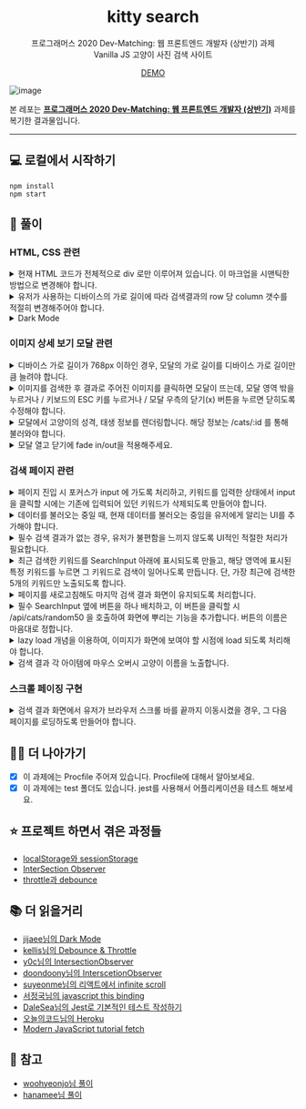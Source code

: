 <h1 align="center">kitty search</h1>
<p align="center">프로그래머스 2020 Dev-Matching: 웹 프론트엔드 개발자 (상반기) 과제<br/> Vanilla JS 고양이 사진 검색 사이트</p>
<p align="center"><a href="https://kitty-search.netlify.app/" target="_blank">DEMO</a></p>

![image](https://user-images.githubusercontent.com/63354527/155165866-755d2179-9d03-4e82-b5a7-0f581f9856c0.png)

<!-- <hr> -->

본 레포는 **[프로그래머스 2020 Dev-Matching: 웹 프론트엔드 개발자 (상반기)](https://programmers.co.kr/competitions/131/2020-web-fe-first)** 과제를 복기한 결과물입니다.

<hr>

## 💻 로컬에서 시작하기

```
npm install
npm start
```

## 📝 풀이

### HTML, CSS 관련

<details>
<summary>현재 HTML 코드가 전체적으로 div 로만 이루어져 있습니다. 이 마크업을 시맨틱한 방법으로 변경해야 합니다.</summary>
section, article 등 semantic 요소로 바꿔주었습니다.
</details>
<details>
<summary>유저가 사용하는 디바이스의 가로 길이에 따라 검색결과의 row 당 column 갯수를 적절히 변경해주어야 합니다.
</summary>
css media query를 사용했습니다.
<pre>
@media only screen and (max-width: 768px) {
  .SearchResult {
    grid-template-columns: repeat(2, 1fr);
  }
  .ImageInfo .content-wrapper {
    width: 100%;
  }
}
</pre>
</details>
<details>
<summary>
Dark Mode
</summary>
<pre>
- prefer-color-scheme (CSS를 사용해 사용자 OS 테마감지)
- Attribute 추가 (dom 의 document.documentElement 에 color-theme 추가)
- localStorage에 유저 선호 테마 저장
</pre>
</details>

### 이미지 상세 보기 모달 관련

<details>
<summary>디바이스 가로 길이가 768px 이하인 경우, 모달의 가로 길이를 디바이스 가로 길이만큼 늘려야 합니다.</summary>
css media query를 사용했습니다.
</details>
<details>
<summary>
이미지를 검색한 후 결과로 주어진 이미지를 클릭하면 모달이 뜨는데, 모달 영역 밖을 누르거나 / 키보드의 ESC 키를 누르거나 / 모달 우측의 닫기(x) 버튼을 누르면 닫히도록 수정해야 합니다.
</summary>
돔을 선택하고 이벤트를 추가하는 방법을 사용했습니다. (CSS 토글)
</details>
<details>
<summary>
모달에서 고양이의 성격, 태생 정보를 렌더링합니다. 해당 정보는 /cats/:id 를 통해 불러와야 합니다.
</summary>
<pre>
//api.js
fetchCatDetails: async (id) => {
    return request(`${API_ENDPOINT}/api/cats/${id}`);
}
</pre>
</details>
<details>
<summary>
모달 열고 닫기에 fade in/out을 적용해주세요.
</summary>
css opacity 속성을 사용했습니다.
<pre>
@keyframes fadein {
  from {
    opacity: 0;
  }
  to {
    opacity: 1;
  }
}
</pre>
</details>

### 검색 페이지 관련

<details>
<summary>페이지 진입 시 포커스가 input 에 가도록 처리하고, 키워드를 입력한 상태에서 input 을 클릭할 시에는 기존에 입력되어 있던 키워드가 삭제되도록 만들어야 합니다.</summary>
<pre>
this.$searchInput.focus();
// dom을 선택하고 focus()함수 호출
</pre>
키워드가 있던 상태에서 다시 인풋을 클릭할 때 기존에 입력되었던 키워드를 삭제하려면?
<pre>
// SearchInput.js
this.$searchInput.addEventListener("focus", (e) => {
      e.target.value = "";
});
</pre>
추가로 input에 outline none 속성을 줘서 파란색 테두리를 제거합니다.
</details>
<details>
<summary>데이터를 불러오는 중일 때, 현재 데이터를 불러오는 중임을 유저에게 알리는 UI를 추가해야 합니다.</summary>
로딩 컴포넌트를 만들어서 해결합니다.
</details>
<details>
<summary>필수 검색 결과가 없는 경우, 유저가 불편함을 느끼지 않도록 UI적인 적절한 처리가 필요합니다.</summary>
error 페이지를 만들었습니다. 에러데이터에 따라서 status code 와 에러 메시지를 보여주고, 사용자가 뒤로가기를 누른다면 page를 새로고침하도록 location.reload() 함수를 사용했습니다.

![스크린샷 2022-02-22 오후 10 14 22](https://user-images.githubusercontent.com/63354527/155139936-e73bbece-189e-46c1-bb84-299ce763b95b.png)

</details>
<details>
<summary>최근 검색한 키워드를 SearchInput 아래에 표시되도록 만들고, 해당 영역에 표시된 특정 키워드를 누르면 그 키워드로 검색이 일어나도록 만듭니다. 단, 가장 최근에 검색한 5개의 키워드만 노출되도록 합니다.</summary>
우선 Recent라는 컴포넌트를 만들었습니다. 거기에 App에서 관리하는 컴포넌트의 상태를 주입해서 사용했습니다. recent목록을 클릭하면 search 가 되도록 함수도 전달합니다. recent 처리는 shift, includes 함수를 이용하여 처리했습니다.
<pre>
if (this.recent.includes(keyword)) return;
if (this.recent.length == 5) this.recent.shift();
this.recent.push(keyword);
setItem("keywords", this.recent);
this.render()
</pre>
</details>
<details>
<summary>
페이지를 새로고침해도 마지막 검색 결과 화면이 유지되도록 처리합니다.
</summary>
sessionStorage를 이용해 해결 했습니다.
sessionStorage와 localStorage에 대한 내용은 아래 링크를 참고하세요.
</details>
<details>
<summary>필수 SearchInput 옆에 버튼을 하나 배치하고, 이 버튼을 클릭할 시 /api/cats/random50 을 호출하여 화면에 뿌리는 기능을 추가합니다. 버튼의 이름은 마음대로 정합니다.</summary>
SearchInput 컴포넌트에 버튼을 하나 만들어서 해결했습니다.
</details>
<details>
<summary>
lazy load 개념을 이용하여, 이미지가 화면에 보여야 할 시점에 load 되도록 처리해야 합니다.
</summary>
lazy load를 다양한 방법으로 구현할 수 있습니다. 여기서는IntersectionObserver API를 이용하여 구현하였습니다. IntersectionObserver는 이미지가 화면에 보여지는 시점에 이미지를 로드하는 기능을 제공합니다. 
자세한 내용은 아래에서 다루겠습니다.
</details>
<details>
<summary>
검색 결과 각 아이템에 마우스 오버시 고양이 이름을 노출합니다.
</summary>
position absolute를 통해 글자가 가운데 오도록 했고, 이벤트를 적용해서 글자를 노출하도록 하였습니다.
<pre>
this.$searchResult.querySelectorAll(".item").forEach(($item, index) => {
$item.addEventListener("click", () => {
      this.onClick(this.data[index]);
});
$item.addEventListener("mouseover", () => {
      const $catName = $item.querySelector(".cat-name");
      $catName.style.visibility = "visible";
});
$item.addEventListener("mouseleave", () => {
      const $catName = $item.querySelector(".cat-name");
      $catName.style.visibility = "hidden";
});
});
</pre>
</details>

### 스크롤 페이징 구현

<details>
<summary>
검색 결과 화면에서 유저가 브라우저 스크롤 바를 끝까지 이동시켰을 경우, 그 다음 페이지를 로딩하도록 만들어야 합니다.
</summary>
lazy loading을 활용해서 유저의 스크롤바가 아래에 닿으면 다음 이미지를 로딩하도록 했습니다.
</details>

## 🏃‍♂️ 더 나아가기

- [x] 이 과제에는 Procfile 주어져 있습니다. Procfile에 대해서 알아보세요.
- [x] 이 과제에는 test 폴더도 있습니다. jest를 사용해서 어플리케이션을 테스트 해보세요.

## ⭐️ 프로젝트 하면서 겪은 과정들

- [localStorage와 sessionStorage](https://hyunjinee.tistory.com/12)
- [InterSection Observer](https://hyunjinee.tistory.com/15)
- [throttle과 debounce](https://hyunjinee.tistory.com/16)

## 📚 더 읽을거리

- [jijaee님의 Dark Mode](https://velog.io/@yijaee/%EB%8B%A4%ED%81%AC%EB%AA%A8%EB%93%9C-%EA%B5%AC%ED%98%84%ED%95%98%EA%B8%B0)
- [kellis님의 Debounce & Throttle](https://kellis.tistory.com/142)
- [y0c님의 IntersectionObserver](https://y0c.github.io/2019/06/30/react-infinite-scroll/)
- [doondoony님의 InterscetionObserver](https://velog.io/@doondoony/IntersectionObserver)
- [suyeonme님의 리액트에서 infinite scroll](https://velog.io/@suyeonme/react-Infinite-Scroll-%EA%B5%AC%ED%98%84%ED%95%98%EA%B8%B0)
- [서정국님의 javascript this binding](https://medium.com/sjk5766/javascript-this-binding-%EC%A0%95%EB%A6%AC-ae84e2499962)
- [DaleSea님의 Jest로 기본적인 테스트 작성하기](https://www.daleseo.com/jest-basic/)
- [오늘의코드님의 Heroku](https://todaycode.tistory.com/22)
- [Modern JavaScript tutorial fetch](https://ko.javascript.info/fetch)

## 📌 참고

- [woohyeonjo님 풀이](https://github.com/woohyeonjo/ilovecat-javascript)
- [hanamee님 풀이](https://github.com/hanameee/vanillaJSKitty)
